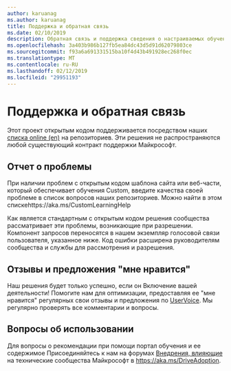 ```yaml
---
author: karuanag
ms.author: karuanag
title: Поддержка и обратная связь
ms.date: 02/10/2019
description: Обратная связь и поддержка сведения о настраиваемых обучения для Office 365
ms.openlocfilehash: 3a403b986b127fb5ea84dc43d5d91d62079803ce
ms.sourcegitcommit: f93a6a691331515ba10f4d43b491928ec268f0ec
ms.translationtype: MT
ms.contentlocale: ru-RU
ms.lasthandoff: 02/12/2019
ms.locfileid: "29951193"
---
```

# <a name="feedback-and-support"></a>Поддержка и обратная связь

Этот проект открытым кодом поддерживается посредством наших [списка online (en)](https://aka.ms/CustomLearningHelp) на репозиториев. Эти решения не распространяются любой существующий контракт поддержки Майкрософт.  

## <a name="report-issues"></a>Отчет о проблемы

При наличии проблем с открытым кодом шаблона сайта или веб-части, который обеспечивает обучения Custom, введите качества своей проблеме в список вопросов наших репозиториев.  Можно найти в этом спискеhttps://aka.ms/CustomLearningHelp  

Как является стандартным с открытым кодом решения сообщества рассматривает эти проблемы, возникающие при разрешении.  Компонент запросов переносятся в нашем экземпляр голосовой связи пользователя, указанное ниже.  Код ошибки расширена руководителям сообщества и службы для рассмотрения и разрешения.  

## <a name="provide-us-feedback"></a>Отзывы и предложения "мне нравится"

Наш решения будет только успешно, если он Включение вашей деятельности!  Помогите нам для оптимизации, предоставляя ее "мне нравится" регулярных свои отзывы и предложения по [UserVoice](https://microsoftteams.uservoice.com/forums/913429-learning-solutions).  Мы регулярно проверять все комментарии и вопросы.

## <a name="usage-questions"></a>Вопросы об использовании

Для вопросы о рекомендации при помощи портал обучения и ее содержимое Присоединяйтесь к нам на форумах [Внедрения, влияющие](https://aka.ms/DriveAdoption) на технические сообщества Майкрософт в https://aka.ms/DriveAdoption. 

